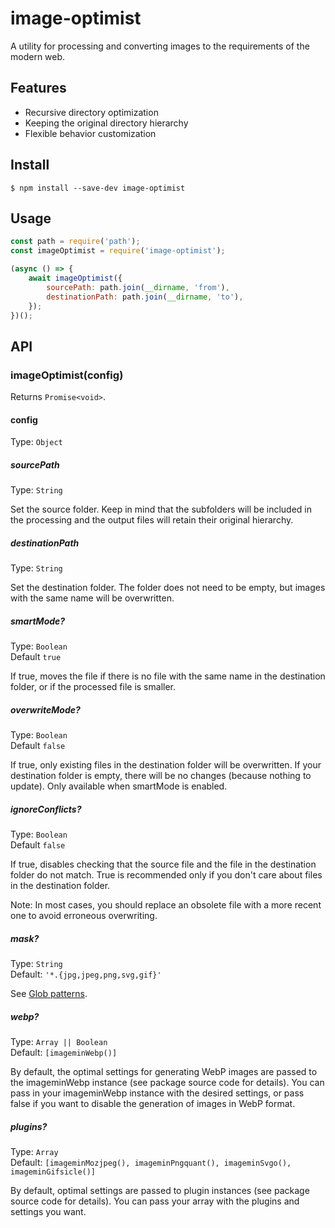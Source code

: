 # image-optimist

A utility for processing and converting images to the requirements of the modern web.

## Features

- Recursive directory optimization
- Keeping the original directory hierarchy
- Flexible behavior customization

## Install

```shell
$ npm install --save-dev image-optimist
```

## Usage

```js
const path = require('path');
const imageOptimist = require('image-optimist');

(async () => {
    await imageOptimist({
        sourcePath: path.join(__dirname, 'from'),
        destinationPath: path.join(__dirname, 'to'),
    });
})();
```

## API

### imageOptimist(config)

Returns `Promise<void>`.

#### config

Type: `Object`

##### sourcePath

Type: `String`

Set the source folder.
Keep in mind that the subfolders will be included in the processing and the output files will retain their original hierarchy.

##### destinationPath

Type: `String`

Set the destination folder. The folder does not need to be empty, but images with the same name will be overwritten.

##### smartMode?

Type: `Boolean`<br>
Default `true`

If true, moves the file if there is no file with the same name in the destination folder, or if the processed file is smaller.

##### overwriteMode?

Type: `Boolean`<br>
Default `false`

If true, only existing files in the destination folder will be overwritten. If your destination folder is empty, there will be no changes (because nothing to update). Only available when smartMode is enabled.

##### ignoreConflicts?

Type: `Boolean`<br>
Default `false`

If true, disables checking that the source file and the file in the destination folder do not match. True is recommended only if you don't care about files in the destination folder.

Note: In most cases, you should replace an obsolete file with a more recent one to avoid erroneous overwriting.

##### mask?

Type: `String`<br>
Default: `'*.{jpg,jpeg,png,svg,gif}'`

See [Glob patterns](https://github.com/sindresorhus/globby#globbing-patterns).

##### webp?

Type: `Array || Boolean`<br>
Default: `[imageminWebp()]`

By default, the optimal settings for generating WebP images are passed to the imageminWebp instance (see package source code for details). You can pass in your imageminWebp instance with the desired settings, or pass false if you want to disable the generation of images in WebP format.

##### plugins?

Type: `Array`<br>
Default: `[imageminMozjpeg(), imageminPngquant(), imageminSvgo(), imageminGifsicle()]`

By default, optimal settings are passed to plugin instances (see package source code for details). You can pass your array with the plugins and settings you want.
